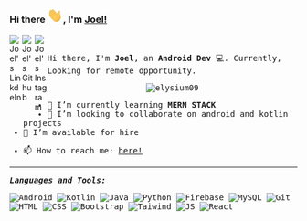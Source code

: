 ### Hi there <img alt="waving hand" width="27px" src="assets\Hi.gif" />, I'm [Joel!](https://www.linkedin.com/in/eyuel-daniel/)

<!-- <p align="center">
  <img align="right" src="assets\coder-unscreen.gif" width="" height="300px">
</p> -->
<a href="https://www.linkedin.com/in/eyuel-daniel/">
  <img align="left" alt="Joel's LinkdeIn" width="22px" src="https://cdn.jsdelivr.net/npm/simple-icons@v3/icons/linkedin.svg" />
</a>
<a href="https://github.com/elysium09">
  <img align="left" alt="Joel's Github" width="22px" src="https://cdn.jsdelivr.net/npm/simple-icons@3.13.0/icons/github.svg" />
</a>
<a href="https://www.instagram.com/_sczr/">
  <img align="left" alt="Joel's Instagram" width="22px" src="https://cdn.jsdelivr.net/npm/simple-icons@v3/icons/instagram.svg" />
</a>

<samp>
<br/>
  
Hi there, I'm **Joel**, an **Android Dev** 💻. Currently, Looking for remote opportunity.

<div align="center">
<img src="https://komarev.com/ghpvc/?username=elysium09&label=Views&color=blue&style=plastic" alt="elysium09" />
</div>

- 🌱 I’m currently learning **MERN STACK**
- 👯 I’m looking to collaborate on android and kotlin projects
- 🤔 I’m available for hire
<!--- 💬 Ask me about ...-->
- 📫 How to reach me: [here!](mailto:eyueldaniel0921@gmail.com)
<!--- ⚡ Fun fact: ...
-->

<hr style="height:2px;border-width:0;color:gray;background-color:gray">

***Languages and Tools:***

![Android](https://img.shields.io/badge/-android-000000?&style=for-the-badge&logo=android)
![Kotlin](https://img.shields.io/badge/-kotlin-000000?&style=for-the-badge&logo=kotlin)
![Java](https://img.shields.io/badge/-Java-000000?&style=for-the-badge&logo=java&logoColor=white)
![Python](https://img.shields.io/badge/-Python-3776AB?&style=for-the-badge&logo=python&logoColor=yellow)
![Firebase](https://img.shields.io/badge/-Firebase-4c8bf5?&style=for-the-badge&&logo=firebase&logoColor=ffca28)
![MySQL](https://img.shields.io/badge/-MySQL-4479A1?&style=for-the-badge&logo=mysql&logoColor=white)
![Git](https://img.shields.io/badge/-Git-F05032?&style=for-the-badge&logo=git&logoColor=white)
![HTML](https://img.shields.io/badge/-html5-E34F26?&style=for-the-badge&logo=html5&logoColor=white)
![CSS](https://img.shields.io/badge/-css3-1572B6?&style=for-the-badge&logo=css3&logoColor=white)
![Bootstrap](https://img.shields.io/badge/-Bootstrap-7952B3?&style=for-the-badge&logo=bootstrap&logoColor=white)
![Taiwind](https://img.shields.io/badge/-Tailwind-38B2AC?&style=for-the-badge&logo=tailwind%20css&logoColor=white)
![JS](https://img.shields.io/badge/-javascript-F7DF1E?&style=for-the-badge&logo=javascript&logoColor=black)
![React](https://img.shields.io/badge/-ReactJS-grey?&style=for-the-badge&logo=react&logoColor=61DAFB)
<!--![Node.js](https://img.shields.io/badge/-Node.js-black?&style=for-the-badge&logo=node.js&logoColor=339933)
![Express](https://img.shields.io/badge/-Express-grey?&style=for-the-badge&logo=express&logoColor=white)
![MongoDB](https://img.shields.io/badge/-MongoDB-white?&style=for-the-badge&logo=mongodb&logoColor=47A248)
![Jest](https://img.shields.io/badge/-Jest-C21325?&style=for-the-badge&logo=jest&logoColor=white)
![GraphQL](https://img.shields.io/badge/-GraphQL-black?&style=for-the-badge&logo=graphql&logoColor=E10098)-->

<!--<a href="https://github.com/elysium09">
<img align="center" height="200px" src="https://github-readme-stats.vercel.app/api?username=elysium09&&show_icons=true&count_private=true&title_color=bd93f9&icon_color=0E86D4&text_color=daf7dc&bg_color=151515" alt="Joel's github stats"/>
</a>

<a href="https://github.com/elysium09">
  <img align="center" src="https://github-readme-streak-stats.herokuapp.com/?user=elysium09" alt="JOEL"/>
</a>

<a href="https://github.com/elysium09">
  <img align="center" height="200px" src="https://github-readme-stats.vercel.app/api/top-langs/?username=elysium09&hide=php&theme=algolia" />
</a>-->

<!--
<div align="center">
### Show some ❤️ by liking your fave repo of mine!
</div> -->
